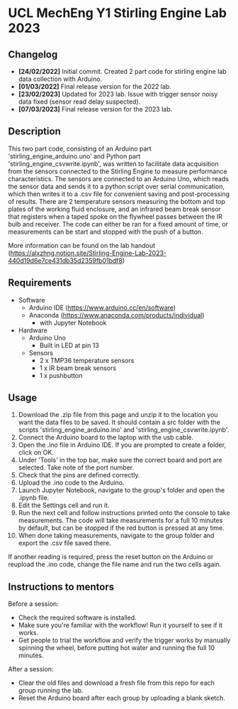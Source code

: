 # UCL MechEng Y1 Stirling Engine Lab 2023

## Changelog
- **[24/02/2022]** Initial commit. Created 2 part code for stirling engine lab data collection with Arduino. 
- **[01/03/2022]** Final release version for the 2022 lab.
- **[23/02/2023]** Updated for 2023 lab. Issue with trigger sensor noisy data fixed (sensor read delay suspected).
- **[07/03/2023]** Final release version for the 2023 lab.

## Description
This two part code, consisting of an Arduino part 'stirling_engine_arduino.uno' and Python part 'stirling_engine_csvwrite.ipynb', was written to facilitate data acquisition from the sensors connected to the Stirling Engine to measure performance characteristics. The sensors are connected to an Arduino Uno, which reads the sensor data and sends it to a python script over serial communication, which then writes it to a .csv file for convenient saving and post-processing of results. There are 2 temperature sensors measuring the bottom and top plates of the working fluid enclosure, and an infrared beam break sensor that registers when a taped spoke on the flywheel passes between the IR bulb and receiver. The code can either be ran for a fixed amount of time, or measurements can be start and stopped with the push of a button. 

More information can be found on the lab handout (https://alxzhng.notion.site/Stirling-Engine-Lab-2023-440d19d6e7ce431db35d2359fb01bdf8)

## Requirements 
* Software 
    * Arduino IDE (https://www.arduino.cc/en/software)
    * Anaconda (https://www.anaconda.com/products/individual)
        * with Jupyter Notebook
* Hardware 
    * Arduino Uno 
        * Built in LED at pin 13
    * Sensors
        * 2 x TMP36 temperature sensors
        * 1 x IR beam break sensors
        * 1 x pushbutton 

## Usage
1. Download the .zip file from this page and unzip it to the location you want the data files to be saved. It should contain a src folder with the scripts 'stirling_engine_arduino.ino' and 'stirling_engine_csvwrite.ipynb'. 
2. Connect the Arduino board to the laptop with the usb cable. 
3. Open the .ino file in Arduino IDE. If you are prompted to create a folder, click on OK. 
4. Under 'Tools' in the top bar, make sure the correct board and port are selected. Take note of the port number. 
5. Check that the pins are defined correctly.
6. Upload the .ino code to the Arduino.
7. Launch Jupyter Notebook, navigate to the group's folder and open the .ipynb file. 
8. Edit the Settings cell and run it. 
9. Run the next cell and follow instructions printed onto the console to take measurements. The code will take measurements for a full 10 minutes by default, but can be stopped if the red button is pressed at any time. 
10. When done taking measurements, navigate to the group folder and export the .csv file saved there.

If another reading is required, press the reset button on the Arduino or reupload the .ino code, change the file name and run the two cells again.

## Instructions to mentors
Before a session: 
- Check the required software is installed.
- Make sure you're familiar with the workflow! Run it yourself to see if it works.
- Get people to trial the workflow and verify the trigger works by manually spinning the wheel, before putting hot water and running the full 10 minutes. 

After a session:
- Clear the old files and download a fresh file from this repo for each group running the lab.
- Reset the Arduino board after each group by uploading a blank sketch.
